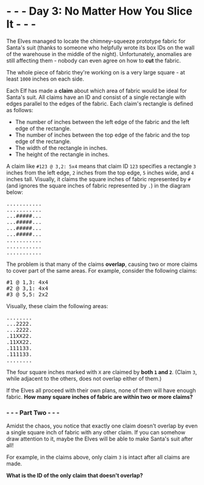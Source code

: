 # - - - Day 3: No Matter How You Slice It - - -

The Elves managed to locate the chimney-squeeze prototype fabric for Santa's suit (thanks to someone who helpfully wrote its box IDs on the wall of the warehouse in the middle of the night). Unfortunately, anomalies are still affecting them - nobody can even agree on how to **cut** the fabric.

The whole piece of fabric they're working on is a very large square - at least ``1000`` inches on each side.

Each Elf has made a **claim** about which area of fabric would be ideal for Santa's suit. All claims have an ID and consist of a single rectangle with edges parallel to the edges of the fabric. Each claim's rectangle is defined as follows:

* The number of inches between the left edge of the fabric and the left edge of the rectangle.
* The number of inches between the top edge of the fabric and the top edge of the rectangle.
* The width of the rectangle in inches.
* The height of the rectangle in inches.

A claim like ``#123 @ 3,2: 5x4`` means that claim ID ``123`` specifies a rectangle ``3`` inches from the left edge, ``2`` inches from the top edge, ``5`` inches wide, and ``4`` inches tall. Visually, it claims the square inches of fabric represented by ``#`` (and ignores the square inches of fabric represented by ``.``) in the diagram below:

<pre>
...........
...........
...#####...
...#####...
...#####...
...#####...
...........
...........
...........
</pre>

The problem is that many of the claims **overlap**, causing two or more claims to cover part of the same areas. For example, consider the following claims:

<pre>
#1 @ 1,3: 4x4
#2 @ 3,1: 4x4
#3 @ 5,5: 2x2
</pre>

Visually, these claim the following areas:

<pre>
........
...2222.
...2222.
.11XX22.
.11XX22.
.111133.
.111133.
........
</pre>

The four square inches marked with ``X`` are claimed by **both ``1`` and ``2``**. (Claim ``3``, while adjacent to the others, does not overlap either of them.)

If the Elves all proceed with their own plans, none of them will have enough fabric. **How many square inches of fabric are within two or more claims?**


### - - - Part Two - - -

Amidst the chaos, you notice that exactly one claim doesn't overlap by even a single square inch of fabric with any other claim. If you can somehow draw attention to it, maybe the Elves will be able to make Santa's suit after all!

For example, in the claims above, only claim ``3`` is intact after all claims are made.

**What is the ID of the only claim that doesn't overlap?**
